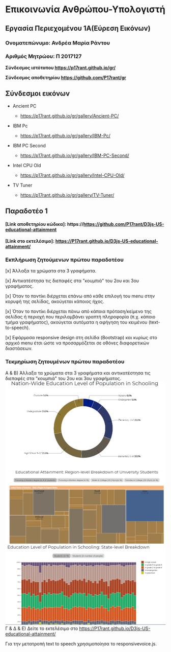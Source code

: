 # Επικοινωνία Ανθρώπου-Υπολογιστή
## Εργασία Περιεχομένου 1Α(Εύρεση Εικόνων)
### Ονοματεπώνυμο: Ανδρέα Μαρία Ράντου
### Αριθμός Μητρώου: Π 2017127


**Σύνδεσμος ιστότοπου https://p17rant.github.io/gr/**

**Σύνδεσμος αποθετηρίου https://github.com/P17rant/gr**


## Σύνδεσμοι εικόνων

* Ancient PC

  * https://p17rant.github.io/gr/gallery/Ancient-PC/

* IBM Pc

  * https://p17rant.github.io/gr/gallery/IBM-Pc/

* IBM PC Second

  * https://p17rant.github.io/gr/gallery/IBM-PC-Second/

* Intel CPU Old

  * https://p17rant.github.io/gr/gallery/Intel-CPU-Old/

* TV Tuner

  * https://p17rant.github.io/gr/gallery/TV-Tuner/

## Παραδοτέο 1

#### [Link αποθετηρίου κώδικα]: https://https://github.com/P17rant/D3js-US-educational-attainment
#### [Link στο εκτελέσιμο]: https://P17rant.github.io/D3js-US-educational-attainment/

### Εκπλήρωση ζητούμενων πρώτου παραδοτέου

[x] Άλλαξα τα χρώματα στα 3 γραφήματα.

[x] Αντικατέστησα τις διεπαφές στα "κουμπιά" του 2ου και 3ου γραφήματος.

[x] Όταν το ποντίκι διέρχεται επάνω από κάθε επιλογή του menu στην κορυφή της σελίδας, ακούγεται κάποιος ήχος.

[x] Όταν το ποντίκι διέρχεται πάνω από κάποια πρόταση/κείμενο της σελίδας ή περιοχή που περιλαμβάνει γραπτή πληροφορία (π.χ. κάποιο τμήμα     γραφήματος), ακούγεται αυτόματα η αφήγηση του κειμένου (text-to-speech).

[x] Εφάρμοσα responsive design στη σελίδα (Bootstrap) και κυρίως στο αρχικό menu έτσι ώστε να προσαρμόζεται σε οθόνες διαφορετικών διαστάσεων.

### Τεκμηρίωση ζητουμένων πρώτου παραδοτέου

Α & B) Άλλαξα τα χρώματα στα 3 γραφήματα και αντικατέστησα τις διεπαφές στα "κουμπιά" του 2ου και 3ου γραφήματος.
![Screenshot](1.PNG)
![Screenshot](2.PNG)
![Screenshot](3.PNG)
Γ & Δ & Ε) Δείτε το εκτελέσιμο στο https://P17rant.github.io/D3js-US-educational-attainment/

Για την μετατροπή text to speech χρησιμοποίησα το responsivevoice.js.
